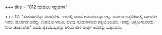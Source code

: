 +++
title = "012 ಮಾಡದಿರಿ ಸನ್ದೇಹಗಳ"

+++
12. "ಸಂಶಯಗಳನ್ನು ಮಾಡಬೇಡಿ. ಇದರಲ್ಲಿ ಯಾವ ಅನುಮಾನವೂ ಇಲ್ಲ. ಧರ್ಮದ ಬತ್ತಳಿಕೆಯಲ್ಲಿ ಬಾಣಗಳು ಇರಲಿ. ಹೊರಗಡೆ ಅದನ್ನು ಉಪಯೋಗಿಸದಿರಿ. ಹಲವು ಗೂಡುಗಳಿರುವ ಪಕ್ಷಿಯೊಂದಿದು. ಇದನ್ನು ಆಕ್ಷೇಪಿಸಬಾರದು. ನೀವು ಚಿಂತಿಸಬೇಡಿ" ಎಂದು ಪ್ರತಿಯೊಬ್ಬರನ್ನು  ತಿಳಿಯ ಹೇಳಿ ಪಾರ್ಥ ಅವರನ್ನು ಒಪ್ಪಿಸಿದನು.